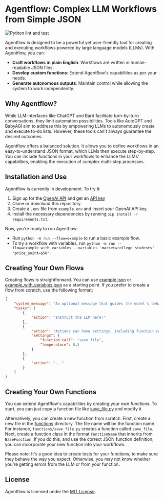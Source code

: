 # Agentflow: Complex LLM Workflows from Simple JSON

![Python lint and test](https://github.com/simonmesmith/agentflow/actions/workflows/lint_and_test_python.yml/badge.svg)

Agentflow is designed to be a powerful yet user-friendly tool for creating and executing workflows powered by large language models (LLMs). With Agentflow, you can:

* **Craft workflows in plain English**: Workflows are written in human-readable JSON files.
* **Develop custom functions**: Extend Agentflow's capabilities as per your needs.
* **Generate autonomous outputs**: Maintain control while allowing the system to work independently.

## Why Agentflow?

While LLM interfaces like ChatGPT and Bard facilitate turn-by-turn conversations, they limit automation possibilities. Tools like AutoGPT and BabyAGI aim to address this by empowering LLMs to autonomously create and execute to-do lists. However, these tools can't always guarantee the desired outcomes.

Agentflow offers a balanced solution. It allows you to define workflows in an easy-to-understand JSON format, which LLMs then execute step-by-step. You can include functions in your workflows to enhance the LLMs' capabilities, enabling the execution of complex multi-step processes.

## Installation and Use

Agentflow is currently in development. To try it:

1. Sign up for the [OpenAI API](https://platform.openai.com/overview) and get an [API key](https://help.openai.com/en/articles/4936850-where-do-i-find-my-secret-api-key)
2. Clone or download this repository.
3. Create a `.env` file from `example.env` and insert your OpenAI API key.
4. Install the necessary dependencies by running `pip install -r requirements.txt`.

Now, you're ready to run Agentflow:

* Run `python -m run --flow=example` to run a basic example flow.
* To try a workflow with variables, run `python -m run --flow=example_with_variables --variables 'market=college students' 'price_point=$50'`.

## Creating Your Own Flows

Creating flows is straightforward. You can use [example.json](https://github.com/simonmesmith/agentflow/blob/main/agentflow/flows/example.json) or [example_with_variables.json](https://github.com/simonmesmith/agentflow/blob/main/agentflow/flows/example_with_variables.json) as a starting point. If you prefer to create a flow from scratch, use the following format:

```json
{
    "system_message": "An optional message that guides the model's behavior.",
    "tasks": [
        {
            "action": "Instruct the LLM here!"
        },
        {
            "action": "Actions can have settings, including function calls and temperature, like so:",
            "settings": {
                "function_call": "save_file",
                "temperature": 0.5
            }
        },
        {
            "action": "..."
        }
    ]
}
```

## Creating Your Own Functions

You can extend Agentflow's capabilities by creating your own functions. To start, you can just copy a function file like [save_file.py](https://github.com/simonmesmith/agentflow/blob/main/agentflow/functions/save_file.py) and modify it.

Alternatively, you can create a new function from scratch. First, create a new file in the [functions](https://github.com/simonmesmith/agentflow/tree/main/agentflow/functions) directory. The file name will be the function name. For instance, `functions/save_file.py` creates a function called `save_file`. Next, create a function class in the format `FunctionName` that inherits from `BaseFunction`. If you do this, and use the correct JSON function definition, you can incorporate your new function into your workflows. 

Please note: It's a good idea to create tests for your functions, to make sure they behave the way you expect. Otherwise, you may not know whether you're getting errors from the LLM or from your function.

## License

Agentflow is licensed under the [MIT License](https://github.com/simonmesmith/agentflow/blob/main/LICENSE).
